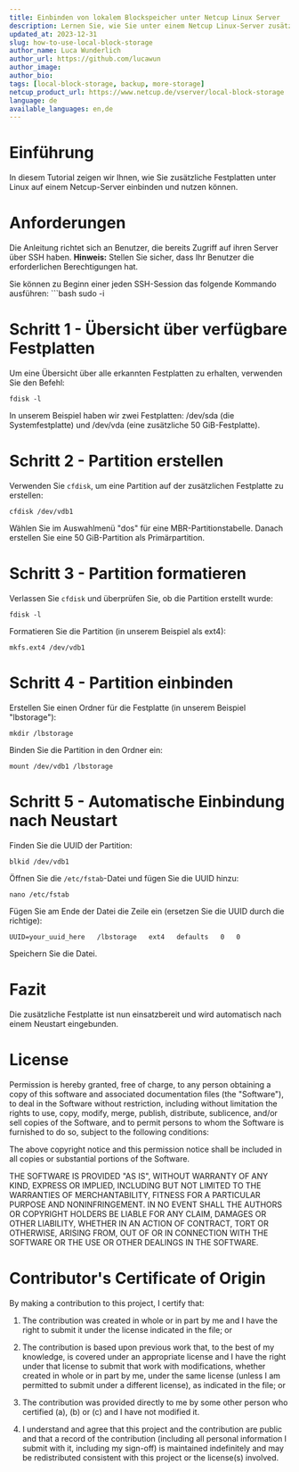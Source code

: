 ```yaml
---
title: Einbinden von lokalem Blockspeicher unter Netcup Linux Server
description: Lernen Sie, wie Sie unter einem Netcup Linux-Server zusätzliche Festplatten einbinden und nutzen können. Dieses Tutorial richtet sich an Benutzer mit SSH-Zugriff und bietet Schritt-für-Schritt-Anleitungen für die Einrichtung.
updated_at: 2023-12-31
slug: how-to-use-local-block-storage
author_name: Luca Wunderlich
author_url: https://github.com/lucawun
author_image: 
author_bio: 
tags: [local-block-storage, backup, more-storage]
netcup_product_url: https://www.netcup.de/vserver/local-block-storage
language: de
available_languages: en,de
---
```


# Einführung

In diesem Tutorial zeigen wir Ihnen, wie Sie zusätzliche Festplatten unter Linux auf einem Netcup-Server einbinden und nutzen können. 

# Anforderungen

Die Anleitung richtet sich an Benutzer, die bereits Zugriff auf ihren Server über SSH haben. **Hinweis:** Stellen Sie sicher, dass Ihr Benutzer die erforderlichen Berechtigungen hat. 

Sie können zu Beginn einer jeden SSH-Session das folgende Kommando ausführen: ```bash sudo -i

# Schritt 1 - Übersicht über verfügbare Festplatten

Um eine Übersicht über alle erkannten Festplatten zu erhalten, verwenden Sie den Befehl:

```
fdisk -l
```

In unserem Beispiel haben wir zwei Festplatten: /dev/sda (die Systemfestplatte) und /dev/vda (eine zusätzliche 50 GiB-Festplatte).

# Schritt 2 - Partition erstellen

Verwenden Sie `cfdisk`, um eine Partition auf der zusätzlichen Festplatte zu erstellen:

```
cfdisk /dev/vdb1
```

Wählen Sie im Auswahlmenü "dos" für eine MBR-Partitionstabelle. Danach erstellen Sie eine 50 GiB-Partition als Primärpartition.

# Schritt 3 - Partition formatieren

Verlassen Sie `cfdisk` und überprüfen Sie, ob die Partition erstellt wurde:

```
fdisk -l
```

Formatieren Sie die Partition (in unserem Beispiel als ext4):

```
mkfs.ext4 /dev/vdb1
```

# Schritt 4 - Partition einbinden

Erstellen Sie einen Ordner für die Festplatte (in unserem Beispiel "lbstorage"):

```
mkdir /lbstorage
```

Binden Sie die Partition in den Ordner ein:

```
mount /dev/vdb1 /lbstorage
```

# Schritt 5 - Automatische Einbindung nach Neustart

Finden Sie die UUID der Partition:

```
blkid /dev/vdb1
```

Öffnen Sie die `/etc/fstab`-Datei und fügen Sie die UUID hinzu:

```
nano /etc/fstab
```

Fügen Sie am Ende der Datei die Zeile ein (ersetzen Sie die UUID durch die richtige):

```
UUID=your_uuid_here   /lbstorage   ext4   defaults   0   0
```

Speichern Sie die Datei.

# Fazit

Die zusätzliche Festplatte ist nun einsatzbereit und wird automatisch nach einem Neustart eingebunden.

# License

Permission is hereby granted, free of charge, to any person obtaining a copy
of this software and associated documentation files (the "Software"), to deal
in the Software without restriction, including without limitation the rights
to use, copy, modify, merge, publish, distribute, sublicence, and/or sell
copies of the Software, and to permit persons to whom the Software is
furnished to do so, subject to the following conditions:

The above copyright notice and this permission notice shall be included in all
copies or substantial portions of the Software.

THE SOFTWARE IS PROVIDED "AS IS", WITHOUT WARRANTY OF ANY KIND, EXPRESS OR
IMPLIED, INCLUDING BUT NOT LIMITED TO THE WARRANTIES OF MERCHANTABILITY,
FITNESS FOR A PARTICULAR PURPOSE AND NONINFRINGEMENT. IN NO EVENT SHALL THE
AUTHORS OR COPYRIGHT HOLDERS BE LIABLE FOR ANY CLAIM, DAMAGES OR OTHER
LIABILITY, WHETHER IN AN ACTION OF CONTRACT, TORT OR OTHERWISE, ARISING FROM,
OUT OF OR IN CONNECTION WITH THE SOFTWARE OR THE USE OR OTHER DEALINGS IN THE
SOFTWARE.

# Contributor's Certificate of Origin

By making a contribution to this project, I certify that:

1.  The contribution was created in whole or in part by me and I have the right to submit it under the license indicated in the file; or

2.  The contribution is based upon previous work that, to the best of my knowledge, is covered under an appropriate license and I have the right under that license to submit that work with modifications, whether created in whole or in part by me, under the same license (unless I am permitted to submit under a different license), as indicated in the file; or

3.  The contribution was provided directly to me by some other person who certified (a), (b) or (c) and I have not modified it.

4.  I understand and agree that this project and the contribution are public and that a record of the contribution (including all personal information I submit with it, including my sign-off) is maintained indefinitely and may be redistributed consistent with this project or the license(s) involved.

